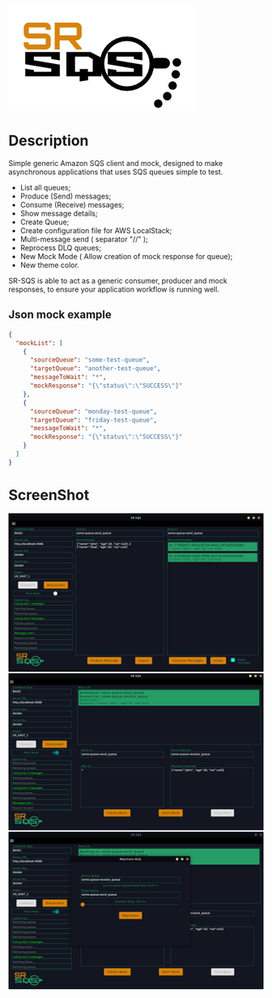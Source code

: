 ![alt text](https://raw.githubusercontent.com/MDalfre/sr-sqs/main/.github/images/logo.png)

# Description

Simple generic Amazon SQS client and mock, designed to make asynchronous applications that uses SQS queues simple to test.

- List all queues;
- Produce (Send) messages;
- Consume (Receive) messages;
- Show message details;
- Create Queue;
- Create configuration file for AWS LocalStack;
- Multi-message send ( separator "//" );
- Reprocess DLQ queues;
- New Mock Mode ( Allow creation of mock response for queue);
- New theme color.

SR-SQS is able to act as a generic consumer, producer and mock responses, to ensure your application workflow is running well.

## Json mock example
```json
{
  "mockList": [
    {
      "sourceQueue": "some-test-queue",
      "targetQueue": "another-test-queue",
      "messageToWait": "*",
      "mockResponse": "{\"status\":\"SUCCESS\"}"
    },
    {
      "sourceQueue": "monday-test-queue",
      "targetQueue": "friday-test-queue",
      "messageToWait": "*",
      "mockResponse": "{\"status\":\"SUCCESS\"}"
    }
  ]
}
```

# ScreenShot

![alt text](https://raw.githubusercontent.com/MDalfre/sr-sqs/main/.github/images/prtsc1.jpeg)
![alt text](https://raw.githubusercontent.com/MDalfre/sr-sqs/main/.github/images/prtsc2.jpeg)
![alt text](https://raw.githubusercontent.com/MDalfre/sr-sqs/main/.github/images/prtsc3.jpeg)
